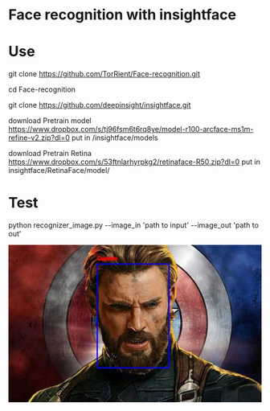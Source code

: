 # Face recognition with insightface
# Use
git clone https://github.com/TorRient/Face-recognition.git

cd Face-recognition

git clone https://github.com/deepinsight/insightface.git

download Pretrain model https://www.dropbox.com/s/tj96fsm6t6rq8ye/model-r100-arcface-ms1m-refine-v2.zip?dl=0 put in /insightface/models

download Pretrain Retina https://www.dropbox.com/s/53ftnlarhyrpkg2/retinaface-R50.zip?dl=0 put in insightface/RetinaFace/model/

# Test
python recognizer_image.py --image_in 'path to input' --image_out 'path to out'

![Example](https://github.com/TorRient/Face-recognition/blob/master/data/test/cap_recog.jpg)
